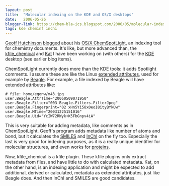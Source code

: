 ```yaml
---
layout: post
title:  "Molecular indexing on the KDE and OS/X desktops"
date:   2006-05-26
blogger-link: https://chem-bla-ics.blogspot.com/2006/05/molecular-indexing-on-kde-and-osx.html
tags: kde cheminf inchi
---
```


[Geoff Hutchinson](http://geoffhutchison.net/about/) [blogged](http://geoffhutchison.net/blog/archives/2006/05/25/chemspotlight-indexing-chemistry-on-your-mac/)
about his [OS/X ChemSpotLight](http://geoffhutchison.net/projects/chem/), an indexing tool for chemistry documents. It's like,
but more advanced than, the [kfile_chemical](http://www.kde-apps.org/content/show.php?content=28995) and
[Kat](http://kat.mandriva.com/) I have been working on (with others) for the
[KDE](https://chem-bla-ics.blogspot.com/2006/05/molecular-indexing-on-kde-and-osx.html) desktop (see earlier blog items).

ChemSpotLight currently does more than the KDE tools: it adds Spotlight comments. I assume these are like the Linux
[extended attributes](http://wiki.linuxquestions.org/wiki/Extended_attributes), used for example by
[Beagle](http://beaglewiki.org/Main_Page). For example, a file indexed by Beagle will have extended attributes like:

```
# file: home/egonw/m43.jpg
user.Beagle.AttrTime="20060509071950"
user.Beagle.Filter="003 Beagle.Filters.FilterJpeg"
user.Beagle.Fingerprint="02 xHn5Yi58x0eoI8ityBYkUw"
user.Beagle.MTime="20031225151016"
user.Beagle.Uid="YcIW72RWyk+K5FbGnpv4iA"
```

This is very suitable for adding metadata, like comments as in ChemSpotLight. Geoff's program adds metadata like number of
atoms and bond, but it calculates the [SMILES](http://www.daylight.com/smiles/) and [InChI](http://www.iupac.org/inchi/)
on the fly too. Especially the last is very good for indexing purposes, as it is a really unique identifier for molecular
structures, and even works for [proteins](http://chem-bla-ics.blogspot.com/2006/03/inchis-in-latex-and-cdk-news.html).

Now, kfile_chemical is a kfile plugin. These kfile plugins only extract metadata from files, and have little to do with
calculated metadata. Kat, on the other hand, is an indexing application and might be expected to add additional, derived
or calculated, metadata as extended attributes, just like Beagle does. And then InChI and SMILES are good candidates.

